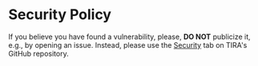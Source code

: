 # Security Policy

If you believe you have found a vulnerability, please, **DO NOT** publicize it, e.g., by opening an issue. Instead,
please use the [Security](https://github.com/tira-io/tira/security/new) tab on TIRA's GitHub repository.